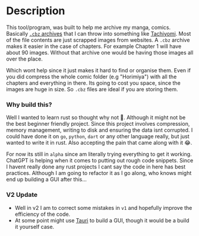 # Description

This tool/program, was built to help me archive my manga, comics. Basically [`.cbz` archives](https://en.wikipedia.org/wiki/Comic_book_archive) that I can throw into something like [Tachiyomi](https://tachiyomi.org/).
Most of the file contents are just scrapped images from websites. A `.cbz` archive makes it easier in the case of chapters. For example Chapter 1 will have about 90 images. Without that archive one would be having those images all over the place. 

Which wont help since it just makes it hard to find or organise them. Even if you did compress the whole comic folder (e.g "Horimiya") with all the chapters and everything in there. Its going to cost you space, since the images are huge in size.
So `.cbz` files are ideal if you are storing them.

### Why build this? 

Well I wanted to learn rust so thought why not 🤷. Although it might not be the best beginner friendly project.
Since this project involves compression, memory management, writing to disk and ensuring the data isnt corrupted.
I could have done it on `go`, `python`, `dart` or any other language really, but just wanted to write it in rust. Also accepting the pain that came along with it 😂.

For now its still in `alpha` since am literally trying everything to get it working. ChatGPT is helping when it comes to putting out rough code snippets. Since I havent really done any rust projects I cant say the code in here has best practices. Although I am going to refactor it as I go along, who knows might end up building a GUI after this...

### V2 Update

- Well in v2 I am to correct some mistakes in `v1` and hopefully improve the efficiency of the code.
- At some point might use [Tauri](https://tauri.app/) to build a GUI, though it would be a build it yourself case.


